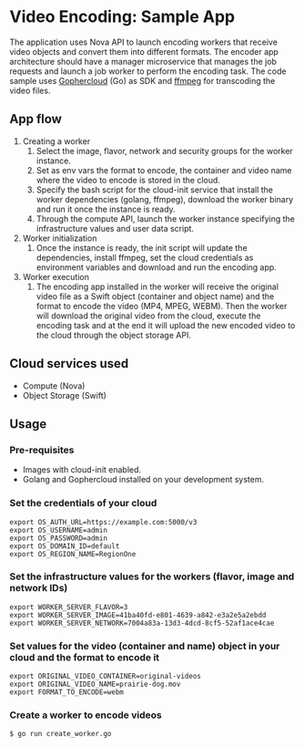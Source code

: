 # Video Encoding: Sample App
The application uses Nova API to launch encoding workers that receive video objects and convert them into different formats. The encoder app architecture should have a manager microservice that manages the job requests and launch a job worker to perform the encoding task. The code sample uses [Gophercloud](https://github.com/gophercloud/gophercloud) (Go) as SDK and [ffmpeg](https://ffmpeg.org/) for transcoding the video files.

## App flow
1. Creating a worker
   1. Select the image, flavor, network and security groups for the worker instance.
   1. Set as env vars the format to encode, the container and video name where the video to encode is stored in the cloud.
   1. Specify the bash script for the cloud-init service that install the worker dependencies (golang, ffmpeg), download the worker binary and run it once the instance is ready.
   1. Through the compute API, launch the worker instance specifying the infrastructure values and user data script.
1. Worker initialization
   1. Once the instance is ready, the init script will update the dependencies, install ffmpeg, set the cloud credentials as environment variables and download and run the encoding app.
1. Worker execution
   1. The encoding app installed in the worker will receive the original video file as a Swift object (container and object name) and the format to encode the video (MP4, MPEG, WEBM). Then the worker will download the original video from the cloud, execute the encoding task and at the end it will upload the new encoded video to the cloud through the object storage API.

## Cloud services used
* Compute (Nova)
* Object Storage (Swift)

## Usage

### Pre-requisites
* Images with cloud-init enabled.
* Golang and Gophercloud installed on your development system.

### Set the credentials of your cloud
```
export OS_AUTH_URL=https://example.com:5000/v3
export OS_USERNAME=admin
export OS_PASSWORD=admin
export OS_DOMAIN_ID=default
export OS_REGION_NAME=RegionOne
```

### Set the infrastructure values for the workers (flavor, image and network IDs)
```
export WORKER_SERVER_FLAVOR=3
export WORKER_SERVER_IMAGE=41ba40fd-e801-4639-a842-e3a2e5a2ebdd
export WORKER_SERVER_NETWORK=7004a83a-13d3-4dcd-8cf5-52af1ace4cae
```

### Set values for the video (container and name) object in your cloud and the format to encode it
```
export ORIGINAL_VIDEO_CONTAINER=original-videos
export ORIGINAL_VIDEO_NAME=prairie-dog.mov
export FORMAT_TO_ENCODE=webm
```

### Create a worker to encode videos
```
$ go run create_worker.go
```
